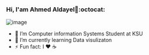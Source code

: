 ### Hi, I'am Ahmed Aldayel👋:octocat:
![image](https://github.com/Ahmed-Aldayel/Ahmed-Aldayel/blob/master/dino.gif)

- 🔭 I’m Computer information Systems Student at KSU 
- 🌱 I’m currently learning Data visulizaton
- ⚡ Fun fact: I :heart: :coffee: 
